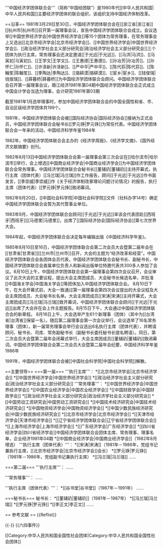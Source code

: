 '''中国经济学团体联合会'''（简称“中国经团联”）是1980年代[[中华人民共和国|中华人民共和国]]主要经济学团体的联合组织，该组织支持中国经济体制改革。

==沿革==
1981年3月29日至30日，中国经济学团体联合会在[[浙江省|浙江省]][[杭州市|杭州市]]召开第一届理事会议，宣告中国经济学团体联合会成立。会议选举[[中国世界经济学会|中国世界经济学会]]等15个团体为常务理事，在常务理事会上又选出[[北京市经济学会|北京市经济学会]]、[[中国世界经济学会|中国世界经济学会]]、[[政治经济学社会主义部分研究会|政治经济学社会主义部分研究会]]三个团体为执行主席，常务理事会还决定邀请[[于光远|于光远]]、[[马洪|马洪]]、[[马寅初|马寅初]]、[[王学文|王学文]]、[[王惠德|王惠德]]、[[孙冶芳|孙冶芳]]、[[孙怀仁|孙怀仁]]、[[许涤新|许涤新]]、[[严中平|严中平]]、[[陈代荪|陈代荪]]、[[陈翰笙|陈翰笙]]、[[季陶达|季陶达]]、[[骆耕漠|骆耕漠]]、[[宦乡|宦乡]]、[[钱俊瑞|钱俊瑞]]、[[薛暮桥|薛暮桥]]为中国经济学团体联合会顾问。<ref>中国经济学团体联合会召开第一届理事会议，赣江经济1981年第04期</ref><ref name=kjyj>中国经济学团体联合会正式成立中国会计学会当选为理事，会计研究1981年第03期</ref>

截至1981年1月选举理事时，参加中国经济学团体联合会的中国全国性和省、市、自治区级经济学团体共199个。<ref name=kjyj/>

1981年，中国经济学团体联合会被[[国际经济协会|国际经济协会]]接纳为正式会员，中国经济学团体联合会秘书长[[罗元铮|罗元铮]]为常任代表。<ref name=zgjjkxnj>中国经济学团体联合会一年来的活动，中国经济科学年鉴1984年</ref>

1982年，中国经济学团体联合会主办的《经济学周报》、《经济学文摘》、《国外经济文献摘要》创刊。<ref name=zgjjkxnj/>

1982年8月13日中国经济学团体联合会第一届理事会第三次会议在[[哈尔滨市|哈尔滨市]]举行，会上增选[[中国商业经济学会|中国商业经济学会]]为中国经济学团体联合会常务理事。中国经济学团体联合会秘书长[[董辅礽|董辅礽]]主持开幕式，执行主席（团体代表）[[冯兰瑞|冯兰瑞]]作工作报告，顾问[[于光远|于光远]]作书面发言，[[季崇威|季崇威]]作《关于经济体制改章理论问题讨论情况》的报告，执行主席（团体代表）[[罗元铮|罗元铮]]致闭幕词。<ref name=zgjjkxnj/>

1982年9月20日，[[中国社会科学院|中国社会科学院]]文件〔社科办字14号〕确定中国经济学团体联合会暂为其代管事业单位。<ref name=zgjjkxnj/>

1983年9月，中国经济学团体联合会顾问[[于光远|于光远]]率该会代表团赴[[西班牙|西班牙]][[马德里|马德里]]，出席了[[国际经济协会|国际经济协会]]第七次世界大会。<ref name=zgjjkxnj/>

1984年起，中国经济学团体联合会决定每年编辑出版《中国经济科学年鉴》。<ref name=zgjjkxnj/>

1985年8月10日至16日，中国经济学团体联合会第二次会员大会暨第二届年会在[[甘肃省|甘肃省]][[兰州市|兰州市]]召开，大会的主题为“经济改革和经营”。中国经济学团体联合会各团体会员代表，中国经济学团体联合会秘书长、副秘书长，中国经济学团体联合会直属单位负责人和新闻出版单位特邀代表共300多人参加了会议。8月10日上午，中国经济学团体联合会第一届理事会第四次会议召开，会议审议了此次大会的主要议程，提出大会主席团成员、大会秘书长候选名单，并批准[[中国海关学会|中国海关学会]]等团体加入中国经济学团体联合会。 8月10日下午，在大会开幕式前，大会一致通过第一届理事会第四次会议提出的大会议程及大会主席团成员、大会秘书长名单。大会主席团成员[[宋涛|宋涛]]主持开幕式，大会主席团成员[[冯兰瑞|冯兰瑞]]致开幕词，中国经济学团体联合会顾问[[于光远|于光远]]出席了大会并在会上作主题报告。8月15日下午，大会通过中国经济学团体联合会的新章程。 8月16日上午，大会选举产生61个新理事（团体）（其中为[[台湾省|台湾省]]保留一名）。随后第二届理事会第一次会议举行，会议选举了16名常务理事（团体）。新一届常务理事会举行会议选出6名执行主席（团体代表），并聘请顾问、秘书长、司库、常务副秘书长（副秘书长委托秘书长提名聘请）。同日，第二次会员大会暨第二届年会闭幕式举行，大会主席团成员[[董辅礽|董辅礽]]致闭幕词。<ref>中国经济学团体联合会第二次会员大会暨第二届年会纪要，中国经济科学年鉴1986年</ref>

1991年，中国经济学团体联合会被[[中国社会科学院|中国社会科学院]]解散。

==主要领导==
===第一届===
'''执行主席'''：
*[[北京市经济学会|北京市经济学会]]
*[[中国世界经济学会|中国世界经济学会]]
*[[政治经济学社会主义部分研究会|政治经济学社会主义部分研究会]]
'''常务理事'''：
*[[中国世界经济学会|中国世界经济学会]]
*[[中国农业经济学会|中国农业经济学会]]
*[[中国财政学会|中国财政学会]]
*[[政治经济学社会主义部分研究会|政治经济学社会主义部分研究会]]
*[[中国劳动工资研究会|中国劳动工资研究会]]
*[[中国技术经济研究会|中国技术经济研究会]]
*[[中国物资经济学会|中国物资经济学会]]
*[[中国少数民族经济研究会|中国少数民族经济研究会]]
*[[北京市经济学会|北京市经济学会]]
*[[天津市经济学会|天津市经济学会]]
*[[辽宁省经济学团体联合会|辽宁省经济学团体联合会]]
*[[上海市经济学会|上海市经济学会]]
*[[广东经济学会|广东经济学会]]
*[[四川省经济学会|四川省经济学会]]<ref>中国经济学团体联合会团体主席、常务理事、理事名单，企业经济1981年04期</ref>
*[[中国商业经济学会|中国商业经济学会]]（1982年8月增选）
'''执行主席（团体代表）'''：
*[[宋涛|宋涛]]（1981年－1986年，党组书记兼执行主席，[[北京市经济学会|北京市经济学会]]会长）
*[[罗元铮|罗元铮]]（1981年－1986年，党组副书记兼执行主席）
*[[冯兰瑞|冯兰瑞]]
……

===第二届===
'''执行主席'''：
……

'''常务理事'''：
……

'''执行主席（团体代表）'''：
*[[谷书堂|谷书堂]]（1987年－1991年）
……

===秘书长===
秘书长：
*[[董辅礽|董辅礽]]（1981年－1987年）
*[[冯兰瑞|冯兰瑞]]
*[[罗元铮|罗元铮]]
*[[李正文|李正文]]
……

== 参考文献 ==
{{Reflist}}

{{-}}
{{六四事件}}

[[Category:中华人民共和国全国性社会团体|Category:中华人民共和国全国性社会团体]]